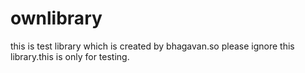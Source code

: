 # ownlibrary

this is test library which is created by bhagavan.so please ignore this library.this is only for testing.
